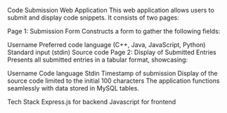 Code Submission Web Application
This web application allows users to submit and display code snippets. It consists of two pages:

Page 1: Submission Form
Constructs a form to gather the following fields:

Username
Preferred code language (C++, Java, JavaScript, Python)
Standard input (stdin)
Source code
Page 2: Display of Submitted Entries
Presents all submitted entries in a tabular format, showcasing:

Username
Code language
Stdin
Timestamp of submission
Display of the source code limited to the initial 100 characters
The application functions seamlessly with data stored in MySQL tables.

Tech Stack
Express.js for backend
Javascript for frontend
